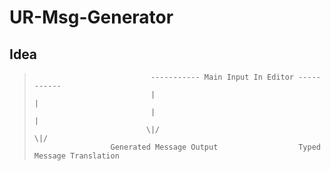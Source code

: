 # UR-Msg-Generator
## Idea
>                               ----------- Main Input In Editor -----------
>                               |                                            |
>                               |                                            |
>                              \|/                                          \|/
>                      Generated Message Output                  Typed Message Translation        
